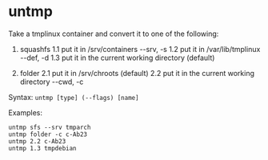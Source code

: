 # untmp
Take a tmplinux container and convert it to one of the following:

1. squashfs
   1.1 put it in /srv/containers               --srv, -s
   1.2 put it in /var/lib/tmplinux             --def, -d
   1.3 put it in the current working directory (default)

2. folder
   2.1 put it in /srv/chroots                  (default)
   2.2 put it in the current working directory --cwd, -c

Syntax:
    `untmp [type] (--flags) [name]`

Examples:
```
untmp sfs --srv tmparch
untmp folder -c c-Ab23
untmp 2.2 c-Ab23
untmp 1.3 tmpdebian
```
